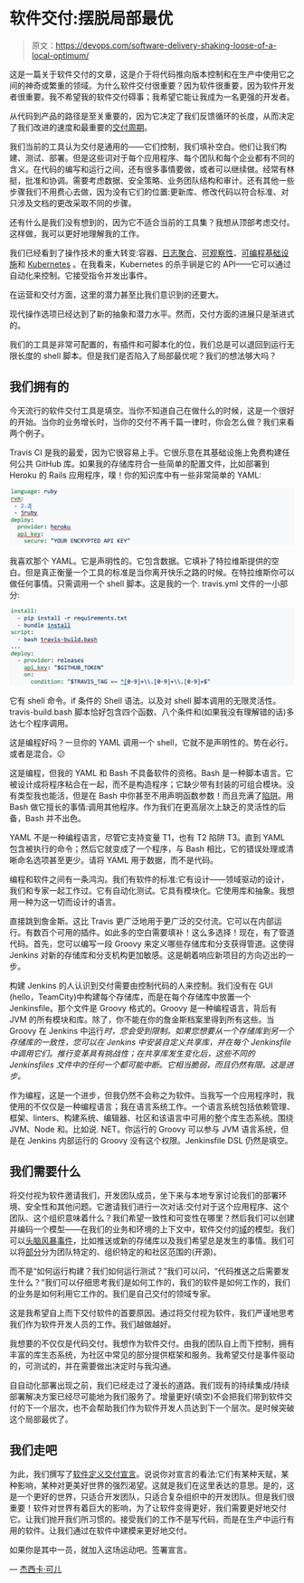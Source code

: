 # 软件交付:摆脱局部最优

> 原文：<https://devops.com/software-delivery-shaking-loose-of-a-local-optimum/>

这是一篇关于软件交付的文章，这是介于将代码推向版本控制和在生产中使用它之间的神奇或繁重的领域。为什么软件交付很重要？因为软件很重要，因为软件开发者很重要。我不希望我的软件交付碍事；我希望它能让我成为一名更强的开发者。

从代码到产品的路径是至关重要的，因为它决定了我们反馈循环的长度，从而决定了我们改进的速度和最重要的[交付周期](https://dannorth.net/2013/07/05/are-we-nearly-there-yet/)。

我们当前的工具认为交付是通用的——它们控制，我们填补空白。他们让我们构建、测试、部署。但是这些词对于每个应用程序、每个团队和每个企业都有不同的含义。在代码的编写和运行之间，还有很多事情要做，或者可以继续做。经常有林挺，批准和协调。需要考虑数据、安全策略、业务团队结构和审计。还有其他一些步骤我们不用费心去做，因为没有它们的位置:更新库、修改代码以符合标准、对只涉及文档的更改采取不同的步骤。

还有什么是我们没有想到的，因为它不适合当前的工具集？我想从顶部考虑交付。这样做，我可以更好地理解我的工作。

我们已经看到了操作技术的重大转变:容器、[日志聚合](https://www.humio.com/)、[可观察性](https://www.honeycomb.io/)、[可编程基础设施](https://www.pulumi.com/)和 [Kubernetes](https://kubernetes.io/) 。在我看来，Kubernetes 的杀手锏是它的 API——它可以通过自动化来控制。它接受指令并发出事件。

在运营和交付方面，这里的潜力甚至比我们意识到的还要大。

现代操作选项已经达到了新的抽象和潜力水平。然而，交付方面的进展只是渐进式的。

我们的工具是非常可配置的，有插件和可脚本化的位，我们总是可以退回到运行无限长度的 shell 脚本。但是我们是否陷入了局部最优呢？我们的想法够大吗？

## 我们拥有的

今天流行的软件交付工具是填空。当你不知道自己在做什么的时候，这是一个很好的开始。当你的业务增长时，当你的交付不再千篇一律时，你会怎么做？我们来看两个例子。

Travis CI 是我的最爱，因为它很容易上手。它很乐意在其基础设施上免费构建任何公共 GitHub 库。如果我的存储库符合一些简单的配置文件，比如部署到 Heroku 的 Rails 应用程序，噗！你的知识库中有一些非常简单的 YAML:

![](img/bcee80af73ccac931a8a33432286b80b.png)

我喜欢那个 YAML。它是声明性的。它包含数据。它填补了特拉维斯提供的空白。但是真正衡量一个工具的标准是当你离开快乐之路的时候。在特拉维斯你可以做任何事情。只需调用一个 shell 脚本。这是我的一个. travis.yml 文件的一小部分:

![](img/37396019480e7704bcb7edd965d0e98a.png)

它有 shell 命令。if 条件的 Shell 语法。以及对 shell 脚本调用的无限灵活性。travis-build.bash 脚本恰好包含四个函数、八个条件和(如果我没有理解错的话)多达七个程序调用。

这是编程好吗？一旦你的 YAML 调用一个 shell，它就不是声明性的。势在必行。或者是混合。😕

这是编程，但我的 YAML 和 Bash 不具备软件的资格。Bash 是一种脚本语言。它被设计成将程序粘合在一起，而不是构造程序；它缺少带有封装的可组合模块。没有类型我也能活，但是在 Bash 中你甚至不用声明函数参数！而且充满了[陷阱](http://mywiki.wooledge.org/BashPitfalls)。用 Bash 做它擅长的事情:调用其他程序。作为我们在更高层次上缺乏的灵活性的后备，Bash 并不出色。

YAML 不是一种编程语言，尽管它支持变量 T1，也有 T2 陷阱 T3。直到 YAML 包含被执行的命令；然后它就变成了一个程序，与 Bash 相比，它的错误处理或清晰命名选项甚至更少。请将 YAML 用于数据，而不是代码。

编程和软件之间有一条鸿沟。我们有软件的标准:它有设计——领域驱动的设计，我们和专家一起工作过。它有自动化测试。它具有模块化。它使用库和抽象。我想用一种为这一切而设计的语言。

直接跳到詹金斯。这比 Travis 更广泛地用于更广泛的交付流。它可以在内部运行。有数百个可用的插件。如此多的空白需要填补！这么多选择！现在，有了管道代码。首先，您可以编写一段 Groovy 来定义哪些存储库和分支获得管道。这使得 Jenkins 对新的存储库和分支机构更加敏感。这是朝着响应新项目的方向迈出的一步。

构建 Jenkins 的人认识到交付需要由控制代码的人来控制。我们没有在 GUI (hello，TeamCity)中构建每个存储库，而是在每个存储库中放置一个 Jenkinsfile。那个文件是 Groovy 格式的。Groovy 是一种编程语言，背后有 JVM 的所有模块和库。除了，你不能在你的詹金斯档案里得到所有这些。当 Groovy 在 Jenkins 中运行*时，您会受到限制。如果您想要从一个存储库到另一个存储库的一致性，您可以在 Jenkins 中安装自定义共享库，并在每个 Jenkinsfile 中调用它们。推行变革具有挑战性；在共享库发生变化后，这些不同的 Jenkinsfiles 文件中的任何一个都可能中断。它相当脆弱，而且仍然有限。这是进步。*

作为编程，这是一个进步，但我仍然不会称之为软件。当我写一个应用程序时，我使用的不仅仅是一种编程语言；我在语言系统工作。一个语言系统包括依赖管理、框架、linters、构建系统、编辑器、社区和该语言中可用的整个库生态系统。围绕 JVM、Node 和。比如说. NET。你运行的 Groovy 可以参与 JVM 语言系统，但是在 Jenkins 内部运行的 Groovy 没有这个权限。Jenkinsfile DSL 仍然是填空。

## 我们需要什么

将交付视为软件邀请我们，开发团队成员，坐下来与本地专家讨论我们的部署环境、安全性和其他问题。它邀请我们进行一次对话:交付对于这个应用程序、这个团队、这个组织意味着什么？我们希望一致性和可变性在哪里？然后我们可以创建并编码一个模型——在我们的业务和环境的上下文中，软件交付的[域](http://dddcommunity.org/learning-ddd/what_is_ddd/)的模型。我们可以[头脑风暴事件](https://www.eventstorming.com/)，比如推送或新的存储库以及我们希望总是发生的事情。我们可以将[部分](https://martinfowler.com/bliki/BoundedContext.html)分为团队特定的、组织特定的和社区范围的(开源)。

而不是“如何运行构建？我们如何运行测试？”我们可以问，“代码推送之后需要发生什么？”我们可以仔细思考我们是如何工作的，我们的软件是如何工作的，我们的业务是如何利用它工作的。我们是自己交付的领域专家。

这是我希望自上而下交付软件的首要原因。通过将交付视为软件，我们严谨地思考我们作为软件开发人员的工作。我们越做越好。

我想要的不仅仅是代码交付。我想作为软件交付。由我的团队自上而下控制，拥有丰富的库生态系统，为社区中常见的部分提供框架和服务。我希望交付是事件驱动的，可测试的，并在需要做出决定时与我沟通。

自自动化部署出现之前，我们已经走过了漫长的道路。我们现有的持续集成/持续部署解决方案已经尽可能地为我们服务了。增量更好(填空)不会把我们带到软件交付的下一个层次，也不会帮助我们作为软件开发人员达到下一个层次。是时候突破这个局部最优了。

## 我们走吧

为此，我们撰写了[软件定义交付宣言](https://sdd-manifesto.org/)。说说你对宣言的看法:它们有某种天赋，某种影响，某种对更美好世界的强烈渴望。这就是我们在这里表达的意思。是的，这是一个更好的世界，只适合开发团队，只适合复杂组织中的开发团队。但是我们很重要！软件对世界有着巨大的影响，为了让软件变得更好，我们需要更好地交付它。让我们抛开我们所习惯的。接受我们的工作不是写代码，而是在生产中运行有用的软件。让我们通过在软件中建模来更好地交付。

如果你是其中一员，就加入这场运动吧。签署宣言。

— [杰西卡·可儿](https://devops.com/author/jessica-kerr/)